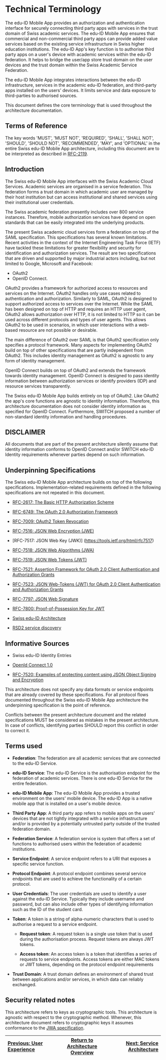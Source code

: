 # Technical Terminology

The edu-ID Mobile App provides an authorization and authentication interface for securely connecting third party apps with services in the trust domain of Swiss academic services. The edu-ID Mobile App ensures that commercial and non-commercial third party apps can provide added value services based on the existing service infrastructure in Swiss higher education institutions. The edu-ID App's key function is to authorise third party apps on a user's device with academic services within the edu-ID federation. It helps to bridge the user/app store trust domain on the user devices and the trust domain within the Swiss Academic Service Federation.

The edu-ID Mobile App integrates interactions between the edu-ID infrastructure, services in the academic edu-ID federation, and third-party apps installed on the users' devices. It limits service and data exposure to third-parties to authorised sources.

This document defines the core terminology that is used throughout the architecture documentation.

## Terms of Reference

The key words 'MUST', 'MUST NOT', 'REQUIRED', 'SHALL', 'SHALL NOT', 'SHOULD', 'SHOULD NOT', 'RECOMMENDED', 'MAY', and 'OPTIONAL' in the entire Swiss edu-ID Mobile App architecture, including this document are to be interpreted as described in [RFC-2119](https://tools.ietf.org/html/rfc2119).

## Introduction

The Swiss edu-ID Mobile App interfaces with the Swiss Academic Cloud Services. Academic services are organised in a service federation. This federation forms a trust domain in which academic user are managed by their host institution but can access institutional and shared services using their institutional user credentials.

The Swiss academic federation presently includes over 800 service instances. Therefore, mobile authorization services have depend on open standards that can be easily integrated into the underlying products.

The present Swiss academic cloud services form a federation on top of the SAML specification. This specifications has several known limitations. Recent activities in the context of the Internet Engineering Task Force (IETF) have tackled these limitations for greater flexibility and security for identification and authorization services. The result are two specifications that are driven and supported by major industrial actors including, but not limited to Google, Microsoft and Facebook:

* OAuth2
* OpenID Connect.

OAuth2 provides a framework for authorized access to resources and services on the Internet. OAuth2 handles only use cases related to authentication and authorization. Similarly to SAML, OAuth2 is designed to support authorized access to services over the Internet. While the SAML has been designed on top of HTTP and requires an HTTP user agent, OAuth2 allows authorization over HTTP, it is not limited to HTTP so it can be used across different protocols and types of user agents. This allows OAuth2 to be used in scenarios, in which user interactions with a web-based resource are not possible or desirable.

The main difference of OAuth2 over SAML is that OAuth2 specification only specifies a protocol framework. Many aspects for implementing OAuth2 build on top of other specifications that are partly independent from OAuth2. This includes identity management as OAuth2 is agnostic to any form of identity management.

OpenID Connect builds on top of OAuth2 and extends the framework towards identity management. OpenID Connect is designed to pass identity information between authorization services or identify providers (IDP) and resource services transparently.

The Swiss edu-ID Mobile App builds entirely on top of OAuth2. Like OAuth2 the app's core functions are agnostic to identity information. Therefore, this architecture documentation does not consider identity information as specified for OpenID Connect. Furthermore, SWITCH proposed a number of non-standard identity information and handling procedures.

## DISCLAIMER

All documents that are part of the present architecture silently assume that identity information conforms to OpenID Connect and/or SWITCH edu-ID Identity requirements whenever parties depend on such information.

## Underpinning Specifications

The Swiss edu-ID Mobile App architecture builds on top of the following specifications. Implementation-related requirements defined in the following specifications are not repeated in this document.

* [RFC-2617: The Basic HTTP Authorization Scheme](https://tools.ietf.org/html/rfc2617)
* [RFC-6749: The OAuth 2.0 Authorization Framework](https://tools.ietf.org/html/rfc6749)
* [RFC-7009: OAuth2 Token Revocation](https://tools.ietf.org/html/rfc7009)
* [RFC-7516: JSON Web Encryption (JWE)](https://tools.ietf.org/html/rfc7516)
* [RFC-7517: JSON Web Key (JWK)] (https://tools.ietf.org/html/rfc7517)
* [RFC-7518: JSON Web Algorithms (JWA)](https://tools.ietf.org/html/rfc7518)
* [RFC-7519: JSON Web Tokens (JWT)](https://tools.ietf.org/html/rfc7519)
* [RFC-7521: Assertion Framework for OAuth 2.0 Client Authentication and Authorization Grants](https://tools.ietf.org/html/rfc7521)
* [RFC-7523: JSON Web-Tokens (JWT) for OAuth 2.0 Client Authentication and Authorization Grants](https://tools.ietf.org/html/rfc7523)
* [RFC-7797: JSON Web Signature](https://tools.ietf.org/html/rfc7797)
* [RFC-7800: Proof-of-Possession Key for JWT](https://tools.ietf.org/html/rfc7800)

* [Swiss edu-ID Architecture](https://projects.switch.ch/export/sites/projects/eduid/.galleries/documents/SwissEduIDArchitecture_Rev1.pdf)

* [RSD2 service discovery](https://github.com/BLC-HTWChur/rsd2-specification/blob/master/rsd2-specification.md)

## Informative Sources

* Swiss edu-ID Identity Entries

* [OpenId Connect 1.0](https://openid.net/specs/openid-connect-basic-1_0.html)

* [RFC-7520: Examples of protecting content using JSON Object Signing and Encryption](https://tools.ietf.org/html/rfc7520)

This architecture does not specify any data formats or service endpoints that are already covered by these specifications. For all protocol flows documented throughout the Swiss edu-ID Mobile App architecture the underpinning specification is the point of reference.

Conflicts between the present architecture document and the related specifications MUST be considered as mistakes in the present architecture. In case of conflicts, identifying parties SHOULD report this conflict in order to correct it.

## Terms used

* __Federation__: The federation are all academic services that are connected to the edu-ID Service.

* __edu-ID Service__: The edu-ID Service is the authorisation endpoint for the federation of academic services. There is one edu-ID Service for the entire federation.

* __edu-ID Mobile App__: The edu-ID Mobile App provides a trusted environment on the users' mobile device. The edu-ID App is a native mobile app that is installed on a user's mobile device.

* __Third Party App__: A third party app refers to mobile apps on the users' devices that are not tightly integrated with a service infrastructure and/or is provided by a potentially untrusted party outside of the trusted federation domain.

* __Federation Service__: A federation service is system that offers a set of functions to authorised users within the federation of academic institutions.

* __Service Endpoint__: A service endpoint refers to a URI that exposes a specific service function.

* __Protocol Endpoint__: A protocol endpoint combines several service endpoints that are used to achieve the functionality of a certain protocol.

* __User Credentials__: The user credentials are used to identify a user against the edu-ID Service. Typically they include username and password, but can also include other types of identifying information such as the ID of the student card.

* __Token__: A token is a string of alpha-numeric characters that is used to authorise a request to a service endpoint.

  * __Request token__: A request token is a single use token that is used during the authorisation process. Request tokens are always JWT tokens.

  * __Access token__: An access token is a token that identifies a series of requests to service endpoints. Access tokens are either MAC tokens or JWT tokens, depending on the protocol endpoint requirements

* __Trust Domain__: A trust domain defines an environment of shared trust between applications and/or services, in which data can reliably exchanged.

## Security related notes

This architecture refers to keys as cryptographic tools. This architecture is agnostic with respect to the cryptographic method. Whenever, this architecture document refers to cryptographic keys it assumes conformance to the [JWA specification](https://tools.ietf.org/html/rfc7518).

| [Previous: User Experience](03-artwork.md) | [Return to Architecture Overview](00-overview.md) | [Next: Service Architecture](20-service-architecture.md) |
| :---- | :----: | ----: |